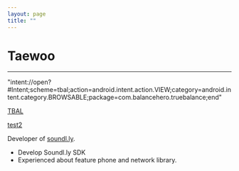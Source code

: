 ```yaml
---
layout: page
title: ""
---
```

# Taewoo
-----
"intent://open?#Intent;scheme=tbal;action=android.intent.action.VIEW;category=android.intent.category.BROWSABLE;package=com.balancehero.truebalance;end"
<p>
<a href="intent://open?#Intent;action=android.intent.action.MAIN;category=android.intent.category.LAUNCHER;package=com.balancehero.truebalance;end">TBAL</a>

<a href="http://truebalance.io">test2</a>

Developer of <a href="http://soundl.ly" target="_blank">soundl.ly</a>.  

* Develop Soundl.ly SDK
* Experienced about feature phone and network library.  



